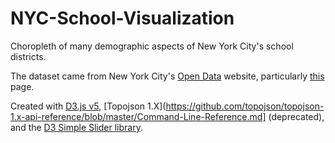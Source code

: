 # NYC-School-Visualization
Choropleth of many demographic aspects of New York City's school districts. 

The dataset came from New York City's [Open Data](https://opendata.cityofnewyork.us/) website, particularly [this](https://data.cityofnewyork.us/Education/2013-2018-Demographic-Snapshot-District/m2z7-dx25) page. 

Created with [D3.js v5](d3js.org), [Topojson 1.X](https://github.com/topojson/topojson-1.x-api-reference/blob/master/Command-Line-Reference.md] (deprecated), and the [D3 Simple Slider library](https://github.com/johnwalley/d3-simple-slider). 
